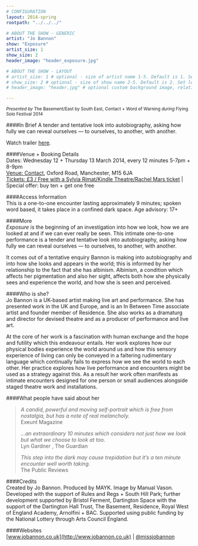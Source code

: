 ```yaml
---
# CONFIGURATION
layout: 2014-spring
rootpath: "../../../"

# ABOUT THE SHOW - GENERIC
artist: "Jo Bannon"
show: "Exposure"
artist_size: 1
show_size: 2
header_image: "header_exposure.jpg"

# ABOUT THE SHOW - LAYOUT
# artist_size: 1 # optional - size of artist name 1-5. Default is 1. Set longer names to lower values
# show_size: 2 # optional - size of show name 2-5. Default is 2. Set longer names to lower values
# header_image: "header.jpg" # optional custom background image, relative to current page

---
```

<small>*Presented by* The Basement/East by South East, Contact + Word of Warning *during* Flying Solo Festival 2014</small>       

####In Brief
A tender and tentative look into autobiography, asking how fully we can reveal ourselves — to ourselves, to another, with another.          
               
Watch trailer [here](http://vimeo.com/68437394).        
        
####Venue + Booking Details        
Dates: Wednesday 12 + Thursday 13 March 2014, every 12 minutes 5-7pm + 8-9pm        
[Venue: Contact](http://contactmcr.com/visit/getting-here), Oxford Road, Manchester, M15 6JA        
[Tickets: £3 / Free with a Sylvia Rimat/Kindle Theatre/Rachel Mars ticket](http://contactmcr.com/whats-on/12866-fs2014-jo-bannon-exposure/booking) | Special offer: buy ten + get one free
                       
####Access Information      
This is a one-to-one encounter lasting approximately 9 minutes; spoken word based, it takes place in a confined dark space. Age advisory: 17+    
        
####More      
*Exposure* is the beginning of an investigation into how we look, how we are looked at and if we can ever really be seen. This intimate one-to-one performance is a tender and tentative look into autobiography, asking how fully we can reveal ourselves — to ourselves, to another, with another.        
        
It comes out of a tentative enquiry Bannon is making into autobiography and into how she looks and appears in the world; this is informed by her relationship to the fact that she has albinism. Albinism, a condition which affects her pigmentation and also her sight, affects both how she physically sees and experience the world, and how she is seen and perceived.          
        
####Who is she?    
Jo Bannon is a UK-based artist making live art and performance. She has presented work in the UK and Europe, and is an In Between Time associate artist and founder member of Residence. She also works as a dramaturg and director for devised theatre and as a producer of performance and live art.        
        
At the core of her work is a fascination with human exchange and the hope and futility which this endeavour entails. Her work explores how our physical bodies experience the world around us and how this sensory experience of living can only be conveyed in a faltering rudimentary language which continually fails to express how we see the world to each other. Her practice explores how live performance and encounters might be used as a strategy against this. As a result her work often manifests as intimate encounters designed for one person or small audiences alongside staged theatre work and installations.        
              
####What people have said about her       
>*A candid, powerful and moving self-portrait which is free from nostalgia, but has a note of real melancholy.*<br>Exeunt Magazine        
>            
>*...an extraordinary 10 minutes which considers not just how we look but what we choose to look at too.*<br>Lyn Gardner , The Guardian
>         
>*This step into the dark may cause trepidation but it’s a ten minute encounter well worth taking.*<br>The Public Reviews        
    
####Credits        
Created by Jo Bannon. Produced by MAYK. Image by Manual Vason.         
Developed with the support of Rules and Regs + South Hill Park; further development supported by Bristol Ferment, Dartington Space with the support of the Dartington Hall Trust, The Basement, Residence, Royal West of England Academy, Arnolfini + BAC. Supported using public funding by the National Lottery through Arts Council England.      
        
####Websites        
[www.jobannon.co.uk](http://www.jobannon.co.uk) | [@missjobannon](http://twitter.com/missjobannon)
